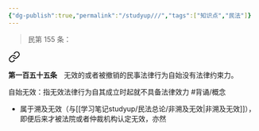 ```yaml
---
{"dg-publish":true,"permalink":"/studyup///","tags":["知识点","民法"]}
---
```


>民第 155 条：
<div class="transclusion internal-embed is-loaded"><a class="markdown-embed-link" href="/////#t155" aria-label="Open link"><svg xmlns="http://www.w3.org/2000/svg" width="24" height="24" viewBox="0 0 24 24" fill="none" stroke="currentColor" stroke-width="2" stroke-linecap="round" stroke-linejoin="round" class="svg-icon lucide-link"><path d="M10 13a5 5 0 0 0 7.54.54l3-3a5 5 0 0 0-7.07-7.07l-1.72 1.71"></path><path d="M14 11a5 5 0 0 0-7.54-.54l-3 3a5 5 0 0 0 7.07 7.07l1.71-1.71"></path></svg></a><div class="markdown-embed">



**第一百五十五条**　无效的或者被撤销的民事法律行为自始没有法律约束力。 

</div></div>


自始无效：指无效法律行为自其成立时起就不具备法律效力 #背诵/概念 
- 属于溯及无效（与[[学习笔记studyup/民法总论/非溯及无效\|非溯及无效]]），即便后来才被法院或者仲裁机构认定无效，亦然